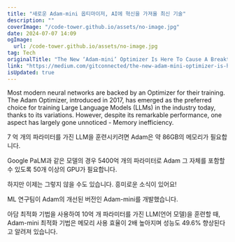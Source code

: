 ```yaml
---
title: "새로운 Adam-mini 옵티마이저, AI에 혁신을 가져올 최신 기술"
description: ""
coverImage: "/code-tower.github.io/assets/no-image.jpg"
date: 2024-07-07 14:09
ogImage: 
  url: /code-tower.github.io/assets/no-image.jpg
tag: Tech
originalTitle: "The New ‘Adam-mini’ Optimizer Is Here To Cause A Breakthrough In AI"
link: "https://medium.com/gitconnected/the-new-adam-mini-optimizer-is-here-to-cause-a-breakthrough-in-ai-6b0ba252ae36"
isUpdated: true
---
```






Most modern neural networks are backed by an Optimizer for their training. The Adam Optimizer, introduced in 2017, has emerged as the preferred choice for training Large Language Models (LLMs) in the industry today, thanks to its variations. However, despite its remarkable performance, one aspect has largely gone unnoticed - Memory inefficiency.

<div class="content-ad"></div>

7 억 개의 파라미터를 가진 LLM을 훈련시키려면 Adam은 약 86GB의 메모리가 필요합니다.

Google PaLM과 같은 모델의 경우 5400억 개의 파라미터로 Adam 그 자체를 포함할 수 있도록 50개 이상의 GPU가 필요합니다.

하지만 이제는 그렇지 않을 수도 있습니다. 흥미로운 소식이 있어요!

ML 연구팀이 Adam의 개선된 버전인 Adam-mini를 개발했습니다.

<div class="content-ad"></div>

아담 최적화 기법을 사용하여 10억 개 파라미터를 가진 LLM(언어 모델)을 훈련할 때, Adam-mini 최적화 기법은 메모리 사용 효율이 2배 높아지며 성능도 49.6% 향상된다고 알려져 있습니다.
